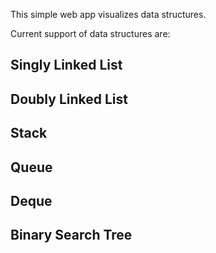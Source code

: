 This simple web app visualizes data structures.

Current support of data structures are:

## Singly Linked List

## Doubly Linked List

## Stack

## Queue

## Deque

## Binary Search Tree
